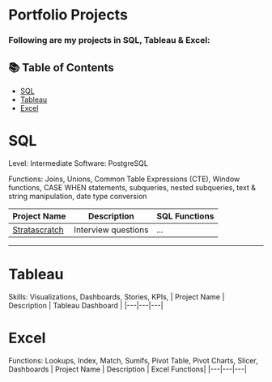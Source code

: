 # Portfolio Projects

### Following are my projects in SQL, Tableau & Excel:

## 📚 Table of Contents
- [SQL](#sql)
- [Tableau](#tableau)
- [Excel](#excel)

# SQL

Level: Intermediate
Software: PostgreSQL

Functions: Joins, Unions, Common Table Expressions (CTE), Window functions, CASE WHEN statements, subqueries, nested subqueries, 
text & string manipulation, date type conversion

| Project Name | Description | SQL Functions |
|---|---|---|
|[Stratascratch](https://github.com/Zacky546/Stratascratch/tree/main)| Interview questions |...|

***

# Tableau

Skills: Visualizations, Dashboards, Stories, KPIs, 
| Project Name | Description | Tableau Dashboard |
|---|---|---|

# Excel

Functions: Lookups, Index, Match, Sumifs, Pivot Table, Pivot Charts, Slicer, Dashboards
| Project Name | Description | Excel Functions|
|---|---|---|

